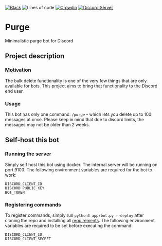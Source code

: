 [![Black](https://img.shields.io/badge/codestyle-black-000000)](https://github.com/psf/black)
![Lines of code](https://img.shields.io/tokei/lines/github/therealr5/Purge)
[![Crowdin](https://badges.crowdin.net/purge/localized.svg)](https://crowdin.com/project/purge)
[![Discord Server](https://discord.com/api/v10/guilds/952508187905511484/widget.png)](https://discord.gg/4JT9JyjkAF)

# Purge
Minimalistic purge bot for Discord

## Project description

### Motivation
The bulk delete functionality is one of the very few things that are only available for bots. This project aims to bring that functionality to the Discord end user.

### Usage
This bot has only one command: `/purge` -  which lets you delete up to 100 messages at once.
Please keep in mind that due to discord limits, the messages may not be older than 2 weeks.


## Self-host this bot
### Running the server
Simply self host this bot using docker. The internal server will be running on port 9100. The following environment variables are required for the bot to work:
```env
DISCORD_CLIENT_ID
DISCORD_PUBLIC_KEY
BOT_TOKEN
```` 

### Registering commands
To register commands, simply run `python3 app/bot.py --deploy` after cloning the repo and installing all [requirements](https://github.com/therealr5/Purge/blob/main/requirements.txt).
The following environment variables are required to be set before executing the command:
```env
DISCORD_CLIENT_ID
DISCORD_CLIENT_SECRET
```
